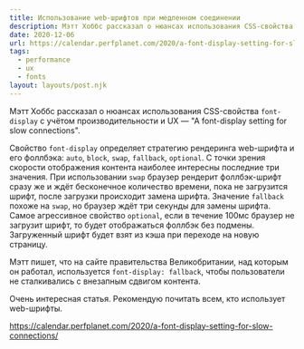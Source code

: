 ```yaml
---
title: Использование web-шрифтов при медленном соединении
description: Мэтт Хоббс рассказал о нюансах использования CSS-свойства font-display с учётом производительности и UX
date: 2020-12-06
url: https://calendar.perfplanet.com/2020/a-font-display-setting-for-slow-connections/
tags:
  - performance
  - ux
  - fonts
layout: layouts/post.njk
---
```

Мэтт Хоббс рассказал о нюансах использования CSS-свойства `font-display` с учётом производительности и UX — "A font-display setting for slow connections".

Свойство `font-display` определяет стратегию рендеринга web-шрифта и его фоллбэка: `auto`, `block`, `swap`, `fallback`, `optional`. С точки зрения скорости отображения контента наиболее интересны последние три значения. При использовании `swap` браузер рендерит фоллбэк-шрифт сразу же и ждёт бесконечное количество времени, пока не загрузится шрифт, после загрузки происходит замена шрифта. Значение `fallback` похоже на `swap`, но браузер ждёт три секунды для замены шрифта. Самое агрессивное свойство `optional`, если в течение 100мс браузер не загрузит шрифт, то будет отображаться фоллбэк без подмены. Загруженный шрифт будет взят из кэша при переходе на новую страницу.

Мэтт пишет, что на сайте правительства Великобритании, над которым он работал, используется `font-display: fallback`, чтобы пользователи не сталкивались с внезапным сдвигом контента.

Очень интересная статья. Рекомендую почитать всем, кто использует web-шрифты.

https://calendar.perfplanet.com/2020/a-font-display-setting-for-slow-connections/
